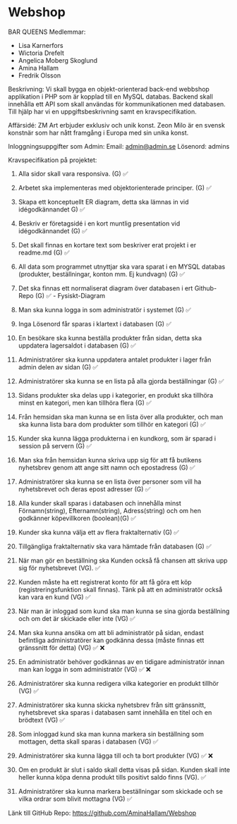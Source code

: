 # Webshop

BAR QUEENS
Medlemmar: 
- Lisa Karnerfors
- Wictoria Drefelt
- Angelica Moberg Skoglund
- Amina Hallam
- Fredrik Olsson 

Beskrivning:
Vi skall bygga en objekt-orienterad back-end webbshop applikation i PHP som är kopplad till en MySQL databas. Backend skall innehålla ett API som skall användas för kommunikationen med databasen. Till hjälp har vi en uppgiftsbeskrivning samt en kravspecifikation.

Affärsidé:
ZM Art erbjuder exklusiv och unik konst. Zeon Milo är en svensk konstnär som har nått framgång i Europa med sin unika konst. 

Inloggningsuppgifter som Admin: 
Email: admin@admin.se
Lösenord: admins

Kravspecifikation på projektet:
1. Alla sidor skall vara responsiva. (G) ✅ 

2. Arbetet ska implementeras med objektorienterade principer. (G) ✅ 

3. Skapa ett konceptuellt ER diagram, detta ska lämnas in vid idégodkännandet G) ✅ 

4. Beskriv er företagsidé i en kort muntlig presentation vid idégodkännandet (G) ✅ 

5. Det skall finnas en kortare text som beskriver erat projekt i er readme.md (G) ✅ 

6. All data som programmet utnyttjar ska vara sparat i en MYSQL databas (produkter, beställningar, konton mm. Ej kundvagn) (G) ✅ 

7. Det ska finnas ett normaliserat diagram över databasen i ert Github-Repo (G) ✅  - Fysiskt-Diagram

8. Man ska kunna logga in som administratör i systemet (G) ✅ 

9. Inga Lösenord får sparas i klartext i databasen (G) ✅ 

10. En besökare ska kunna beställa produkter från sidan, detta ska uppdatera lagersaldot i databasen (G) ✅ 

11. Administratörer ska kunna uppdatera antalet produkter i lager från admin delen av sidan (G) ✅ 

12. Administratörer ska kunna se en lista på alla gjorda beställningar (G) ✅ 

13. Sidans produkter ska delas upp i kategorier, en produkt ska tillhöra minst en kategori, men kan tillhöra flera (G) ✅ 

14. Från hemsidan ska man kunna se en lista över alla produkter, och man ska kunna lista bara dom produkter som tillhör en kategori (G) ✅ 

15. Kunder ska kunna lägga produkterna i en kundkorg, som är sparad i session på servern (G) ✅ 

16. Man ska från hemsidan kunna skriva upp sig för att få butikens nyhetsbrev genom att ange sitt namn och epostadress (G) ✅ 

17. Administratörer ska kunna se en lista över personer som vill ha nyhetsbrevet och deras epost adresser (G) ✅ 

18. Alla kunder skall sparas i databasen och innehålla minst Förnamn(string), Efternamn(string), Adress(string) och om hen godkänner köpevillkoren (boolean)(G) ✅ 

19. Kunder ska kunna välja ett av flera fraktalternativ (G) ✅ 

20. Tillgängliga fraktalternativ ska vara hämtade från databasen (G) ✅ 

21. När man gör en beställning ska Kunden också få chansen att skriva upp sig för nyhetsbrevet (VG). ✅ 

22. Kunden måste ha ett registrerat konto för att få göra ett köp (registreringsfunktion skall finnas). Tänk på att en administratör också kan vara en kund (VG) ✅ 

23. När man är inloggad som kund ska man kunna se sina gjorda beställning och om det är skickade eller inte (VG) ✅ 

24. Man ska kunna ansöka om att bli administratör på sidan, endast befintliga administratörer kan godkänna dessa (måste finnas ett gränssnitt för detta) (VG) ✅ ❌

25. En administratör behöver godkännas av en tidigare administratör innan man kan logga in som administratör (VG) ✅ ❌

26. Administratörer ska kunna redigera vilka kategorier en produkt tillhör (VG) ✅ 

27. Administratörer ska kunna skicka nyhetsbrev från sitt gränssnitt, nyhetsbrevet ska sparas i databasen samt innehålla en titel och en brödtext (VG) ✅ 

28. Som inloggad kund ska man kunna markera sin beställning som mottagen, detta skall sparas i databasen (VG) ✅ 

29. Administratörer ska kunna lägga till och ta bort produkter (VG) ✅ ❌

30. Om en produkt är slut i saldo skall detta visas på sidan. Kunden skall inte heller kunna köpa denna produkt tills positivt saldo finns (VG). ✅ 

31. Administratörer ska kunna markera beställningar som skickade och se vilka ordrar som blivit mottagna (VG) ✅ 


Länk till GitHub Repo: https://github.com/AminaHallam/Webshop
